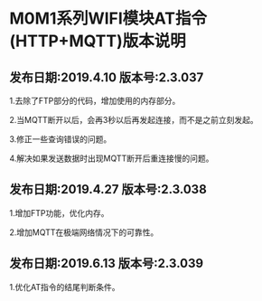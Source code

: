 # M0M1系列WIFI模块AT指令(HTTP+MQTT)版本说明

## 发布日期:2019.4.10    版本号:2.3.037

1.去除了FTP部分的代码，增加使用的内存部分。

2.当MQTT断开以后，会再3秒以后再发起连接，而不是之前立刻发起。

3.修正一些查询错误的问题。

4.解决如果发送数据时出现MQTT断开后重连接慢的问题。

## 发布日期:2019.4.27    版本号:2.3.038

1.增加FTP功能，优化内存。

2.增加MQTT在极端网络情况下的可靠性。

## 发布日期:2019.6.13 版本号:2.3.039

1.优化AT指令的结尾判断条件。
